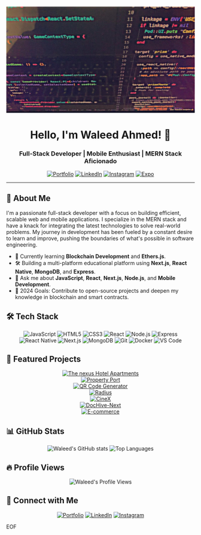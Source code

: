 ![Header](./assets/cover.jpeg)

<h1 align="center">Hello, I'm Waleed Ahmed! 👋</h1>
<h3 align="center">Full-Stack Developer | Mobile Enthusiast | MERN Stack Aficionado</h3>

<p align="center">
  <a href="https://waleeddev.vercel.app/"><img src="https://img.shields.io/badge/Portfolio-My%20Website-blue?style=for-the-badge" alt="Portfolio"></a>
  <a href="https://www.linkedin.com/in/waleedahmedx"><img src="https://img.shields.io/badge/LinkedIn-Connect-blue?style=for-the-badge" alt="LinkedIn"></a>
  <a href="https://www.instagram.com/waleedahmed.x"><img src="https://img.shields.io/badge/Instagram-Follow-red?style=for-the-badge" alt="Instagram"></a>
  <a href="https://expo.dev/@waleedahmed.x"><img src="https://img.shields.io/badge/Expo-Profile-lightgrey?style=for-the-badge" alt="Expo"></a>
</p>

---

## 🚀 About Me

I'm a passionate full-stack developer with a focus on building efficient, scalable web and mobile applications. I specialize in the MERN stack and have a knack for integrating the latest technologies to solve real-world problems. My journey in development has been fueled by a constant desire to learn and improve, pushing the boundaries of what's possible in software engineering.

- 🌱 Currently learning **Blockchain Development** and **Ethers.js**.
- 🛠️ Building a multi-platform educational platform using **Next.js**, **React Native**, **MongoDB**, and **Express**.
- 💬 Ask me about **JavaScript**, **React**, **Next.js**, **Node.js**, and **Mobile Development**.
- 🎯 2024 Goals: Contribute to open-source projects and deepen my knowledge in blockchain and smart contracts.

## 🛠️ Tech Stack

<p align="center">
  <img src="https://img.shields.io/badge/JavaScript-F7DF1E?style=for-the-badge&logo=javascript&logoColor=black" alt="JavaScript">
  <img src="https://img.shields.io/badge/HTML5-E34F26?style=for-the-badge&logo=html5&logoColor=white" alt="HTML5">
  <img src="https://img.shields.io/badge/CSS3-1572B6?style=for-the-badge&logo=css3&logoColor=white" alt="CSS3">
  <img src="https://img.shields.io/badge/React-61DAFB?style=for-the-badge&logo=react&logoColor=black" alt="React">
  <img src="https://img.shields.io/badge/Node.js-339933?style=for-the-badge&logo=node.js&logoColor=white" alt="Node.js">
  <img src="https://img.shields.io/badge/Express-000000?style=for-the-badge&logo=express&logoColor=white" alt="Express">
  <img src="https://img.shields.io/badge/React_Native-61DAFB?style=for-the-badge&logo=react&logoColor=black" alt="React Native">
  <img src="https://img.shields.io/badge/Next.js-000000?style=for-the-badge&logo=next.js&logoColor=white" alt="Next.js">
  <img src="https://img.shields.io/badge/MongoDB-4EA94B?style=for-the-badge&logo=mongodb&logoColor=white" alt="MongoDB">
  <img src="https://img.shields.io/badge/Git-F05032?style=for-the-badge&logo=git&logoColor=white" alt="Git">
  <img src="https://img.shields.io/badge/Docker-2496ED?style=for-the-badge&logo=docker&logoColor=white" alt="Docker">
  <img src="https://img.shields.io/badge/VS_Code-007ACC?style=for-the-badge&logo=visual-studio-code&logoColor=white" alt="VS Code">
</p>

## 🌟 Featured Projects

<p align="center">
  <a href="https://thenexushotelapartments.com"><img src="https://img.shields.io/badge/The%20nexus%20Hotel%20Apartments-orange?style=for-the-badge" alt="The nexus Hotel Apartments"></a>
<br />
  <a href="https://propertyport.vercel.app/"><img src="https://img.shields.io/badge/Property%20Port%20(Beta)-yellow?style=for-the-badge" alt="Property Port"></a>
<br />
  <a href="https://github.com/waleed2000x/QR-Code-Generator-Next-js"><img src="https://img.shields.io/badge/QR%20Code%20Generator-Next.js%20App-yellow?style=for-the-badge" alt="QR Code Generator"></a>
<br />
  <a href="https://radius.vercel.app"><img src="https://img.shields.io/badge/Radius-white?style=for-the-badge" alt="Radius"></a>
<br />
  <a href="https://github.com/waleed2000x/CineX"><img src="https://img.shields.io/badge/CineX-Movie%20Platform-orange?style=for-the-badge" alt="CineX"></a>
<br />
  <a href="https://github.com/waleed2000x/DocHive-Next"><img src="https://img.shields.io/badge/DocHive--Next-Doctors%20Management-green?style=for-the-badge" alt="DocHive-Next"></a>
<br />
  <a href="https://github.com/waleed2000x/ecommerce"><img src="https://img.shields.io/badge/E--commerce-React%20Application-blue?style=for-the-badge" alt="E-commerce"></a>
</p>

## 📊 GitHub Stats

<p align="center">
  <img src="https://github-readme-stats.vercel.app/api?username=waleed2000x&show_icons=true&theme=radical" alt="Waleed's GitHub stats">
  <img src="https://github-readme-stats.vercel.app/api/top-langs/?username=waleed2000x&layout=compact&theme=radical" alt="Top Languages">
</p>

## 🔥 Profile Views

<p align="center">
  <img src="https://komarev.com/ghpvc/?username=waleed2000x&style=for-the-badge&color=blue" alt="Waleed's Profile Views">
</p>

## 🔗 Connect with Me

<p align="center">
  <a href="https://waleeddev.vercel.app/"><img src="https://img.shields.io/badge/Portfolio-My%20Website-blue?style=for-the-badge" alt="Portfolio"></a>
  <a href="https://www.linkedin.com/in/waleedahmedx"><img src="https://img.shields.io/badge/LinkedIn-Connect-blue?style=for-the-badge" alt="LinkedIn"></a>
  <a href="https://www.instagram.com/waleedahmed.x"><img src="https://img.shields.io/badge/Instagram-Follow-red?style=for-the-badge" alt="Instagram"></a>
</p>
EOF
